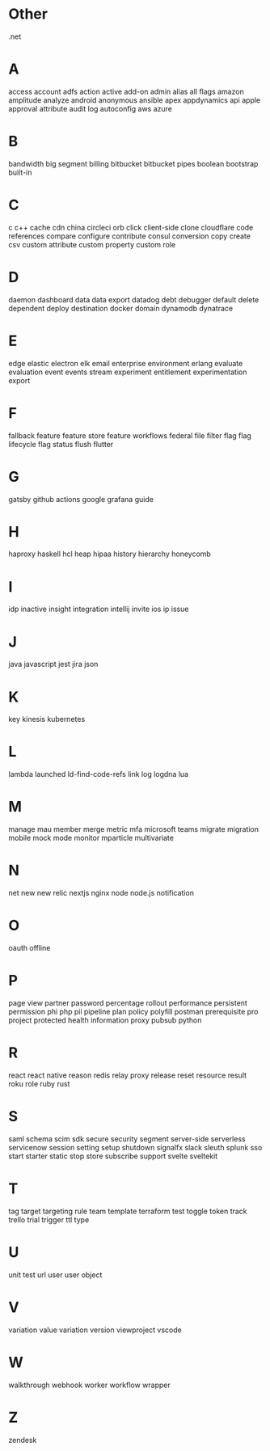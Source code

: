 # Other
.net

# A
access
account
adfs
action
active
add-on
admin
alias
all flags
amazon
amplitude
analyze
android
anonymous
ansible
apex
appdynamics
api
apple
approval
attribute
audit log
autoconfig
aws
azure

# B
bandwidth
big segment
billing
bitbucket
bitbucket pipes
boolean
bootstrap
built-in

# C
c
c++
cache
cdn
china
circleci orb
click
client-side
clone
cloudflare
code references
compare
configure
contribute
consul
conversion
copy
create
csv
custom attribute
custom property
custom role

# D
daemon
dashboard
data
data export
datadog
debt
debugger
default
delete
dependent
deploy
destination
docker
domain
dynamodb
dynatrace

# E
edge
elastic
electron
elk
email
enterprise
environment
erlang
evaluate
evaluation
event
events stream
experiment
entitlement
experimentation
export

# F
fallback
feature
feature store
feature workflows
federal
file
filter
flag
flag lifecycle
flag status
flush
flutter

# G
gatsby
github actions
google
grafana
guide

# H
haproxy
haskell
hcl
heap
hipaa
history
hierarchy
honeycomb

# I
idp
inactive
insight
integration
intellij
invite
ios
ip
issue

# J
java
javascript
jest
jira
json

# K
key
kinesis
kubernetes

# L
lambda
launched
ld-find-code-refs
link
log
logdna
lua

# M
manage
mau
member
merge
metric
mfa
microsoft teams
migrate
migration
mobile
mock
mode
monitor
mparticle
multivariate

# N
net
new
new relic
nextjs
nginx
node
node.js
notification

# O
oauth
offline

# P
page view
partner
password
percentage rollout
performance
persistent
permission
phi
php
pii
pipeline
plan
policy
polyfill
postman
prerequisite
pro
project
protected health information
proxy
pubsub
python

# R
react
react native
reason
redis
relay proxy
release
reset
resource
result
roku
role
ruby
rust

# S
saml
schema
scim
sdk
secure
security
segment
server-side
serverless
servicenow
session
setting
setup
shutdown
signalfx
slack
sleuth
splunk
sso
start
starter
static
stop
store
subscribe
support
svelte
sveltekit

# T
tag
target
targeting rule
team
template
terraform
test
toggle
token
track
trello
trial
trigger
ttl
type

# U
unit test
url
user
user object

# V
variation
value
variation
version
viewproject
vscode

# W
walkthrough
webhook
worker
workflow
wrapper

# Z
zendesk
